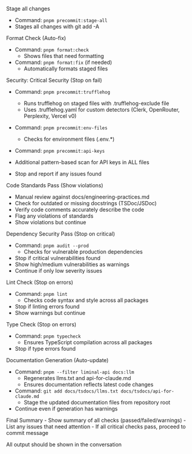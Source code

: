 Stage all changes
   - Command: `pnpm precommit:stage-all`
   - Stages all changes with git add -A

Format Check (Auto-fix)
   - Command: `pnpm format:check`
     - Shows files that need formatting
   - Command: `pnpm format:fix` (if needed)
     - Automatically formats staged files

Security: Critical Security (Stop on fail)
   - Command: `pnpm precommit:trufflehog`
     - Runs trufflehog on staged files with .trufflehog-exclude file
     - Uses .trufflehog.yaml for custom detectors (Clerk, OpenRouter, Perplexity, Vercel v0)

   - Command: `pnpm precommit:env-files`
     - Checks for environment files (.env.*)
   - Command: `pnpm precommit:api-keys`
   - Additional pattern-based scan for API keys in ALL files
   - Stop and report if any issues found

Code Standards Pass (Show violations)
   - Manual review against docs/engineering-practices.md
   - Check for outdated or missing docstrings (TSDoc/JSDoc)
   - Verify code comments accurately describe the code
   - Flag any violations of standards
   - Show violations but continue

Dependency Security Pass (Stop on critical)
   - Command: `pnpm audit --prod`
     - Checks for vulnerable production dependencies
   - Stop if critical vulnerabilities found
   - Show high/medium vulnerabilities as warnings
   - Continue if only low severity issues

Lint Check (Stop on errors)
   - Command: `pnpm lint`
     - Checks code syntax and style across all packages
   - Stop if linting errors found
   - Show warnings but continue

Type Check (Stop on errors)
   - Command: `pnpm typecheck`
     - Ensures TypeScript compilation across all packages
   - Stop if type errors found

Documentation Generation (Auto-update)
   - Command: `pnpm --filter liminal-api docs:llm`
     - Regenerates llms.txt and api-for-claude.md
     - Ensures documentation reflects latest code changes
   - Command: `git add docs/tsdocs/llms.txt docs/tsdocs/api-for-claude.md`
     - Stage the updated documentation files from repository root
   - Continue even if generation has warnings

Final Summary
    - Show summary of all checks (passed/failed/warnings)
    - List any issues that need attention
    - If all critical checks pass, proceed to commit message

All output should be shown in the conversation